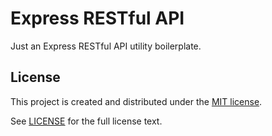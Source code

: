 # Express RESTful API

Just an Express RESTful API utility boilerplate.

## License
This project is created and distributed under the [MIT license](https://opensource.org/licenses/MIT).

See [LICENSE](../master/LICENSE) for the full license text.
